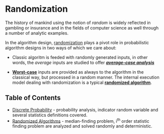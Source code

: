 # Randomization

The history of mankind using the notion of _random_ is widely reflected in gambling or insurance and in the fields of computer science as well through a number of analytic examples.

In the algorithm design, [randomization](#randomization) plays a pivot role in probabilistic algorithm designs in two ways of which we care about:

* Classic algoritm is feeded with randomly generated inputs, in other words, the _average_ inputs are studied to offer [_**average-case analysis**_](../asymptotic-analysis.md)

* [**Worst-case**](../asymptotic-analysis.md) inputs are provided as always to the algorithm in the classical way, but processed in a random manner. The internal execution model dealing with randomization is a typical [**randomized algorithm**][randomized].

## Table of Contents

* [Discrete Probability](discrete-probability.md) - probability analysis, indicator random variable and several statistics definitions covered.
* [Randomized Algorithms][randomized] - median-finding problem, i<sup>th</sup> order statistic finding problem are analyzed and solved randomly and deterministic.

[randomized]: randomized-algorithms.md
